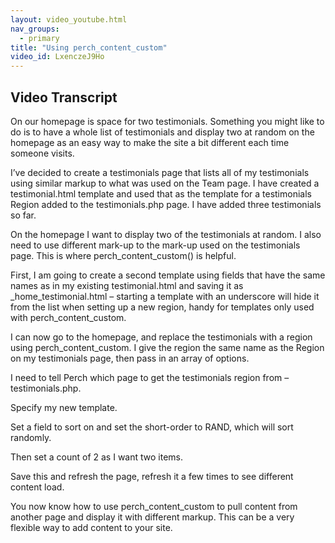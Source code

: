 ```yaml
---
layout: video_youtube.html
nav_groups:
  - primary
title: "Using perch_content_custom"
video_id: LxenczeJ9Ho
---
```

## Video Transcript

On our homepage is space for two testimonials. Something you might like to do is to have a whole list of testimonials and display two at random on the homepage as an easy way to make the site a bit different each time someone visits.

I’ve decided to create a testimonials page that lists all of my testimonials using similar markup to what was used on the Team page. I have created a testimonial.html template and used that as the template for a testimonials Region added to the testimonials.php page. I have added three testimonials so far.

On the homepage I want to display two of the testimonials at random. I also need to use different mark-up to the mark-up used on the testimonials page. This is where perch_content_custom() is helpful.

First, I am going to create a second template using fields that have the same names as in my existing testimonial.html and saving it as _home_testimonial.html – starting a template with an underscore will hide it from the list when setting up a new region, handy for templates only used with perch_content_custom.

I can now go to the homepage, and replace the testimonials with a region using perch_content_custom. I give the region the same name as the Region on my testimonials page, then pass in an array of options.

I need to tell Perch which page to get the testimonials region from – testimonials.php.

Specify my new template.

Set a field to sort on and set the short-order to RAND, which will sort randomly.

Then set a count of 2 as I want two items.

Save this and refresh the page, refresh it a few times to see different content load.

You now know how to use perch_content_custom to pull content from another page and display it with different markup. This can be a very flexible way to add content to your site.
